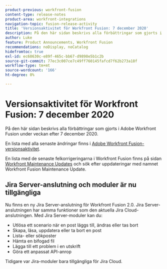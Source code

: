 ```yaml
---
product-previous: workfront-fusion
content-type: release-notes
product-area: workfront-integrations
navigation-topic: fusion-release-activity
title: 'Versionsaktivitet för Workfront Fusion: 7 december 2020'
description: På den här sidan beskrivs alla förbättringar som gjorts i Adobe Workfront Fusion under veckan efter 7 december 2020.
author: Luke
feature: Product Announcements, Workfront Fusion
recommendations: noDisplay, noCatalog
hidefromtoc: true
exl-id: ec68630c-e89f-465c-bb67-d9898e5b1c2b
source-git-commit: 77ec3c007ce7c49ff760145fafcd7f62b273a18f
workflow-type: tm+mt
source-wordcount: '166'
ht-degree: 0%

---
```


# Versionsaktivitet för Workfront Fusion: 7 december 2020

På den här sidan beskrivs alla förbättringar som gjorts i Adobe Workfront Fusion under veckan efter 7 december 2020.

En lista med alla senaste ändringar finns i [Adobe Workfront Fusion-versionsaktivitet](/help/workfront-fusion/fusion-product-releases/fusion-release-activity.md).

En lista med de senaste felkorrigeringarna i Workfront Fusion finns på sidan [Workfront Maintenance Updates](https://experienceleague.adobe.com/docs/workfront-known-issues/releases/current-updates.html?lang=sv-SE) och sök efter uppdateringar med namnet Workfront Fusion Maintenance Update.

## Jira Server-anslutning och moduler är nu tillgängliga

Nu finns en ny Jira Server-anslutning för Workfront Fusion 2.0. Jira Server-anslutningen har samma funktioner som den aktuella Jira Cloud-anslutningen. Med Jira Server-moduler kan du:

* Utlösa ett scenario när en post läggs till, ändras eller tas bort
* Skapa, läsa, uppdatera eller ta bort en post
* Lista- eller sökposter
* Hämta en bifogad fil
* Lägga till ett problem i en utskrift
* Göra ett anpassat API-anrop

Tidigare var Jira-moduler bara tillgängliga för Jira Cloud.
